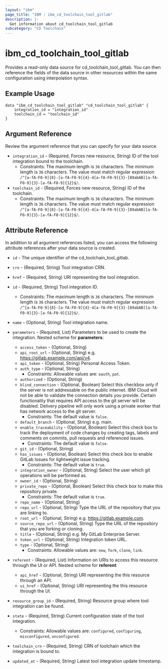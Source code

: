 ```yaml
---
layout: "ibm"
page_title: "IBM : ibm_cd_toolchain_tool_gitlab"
description: |-
  Get information about cd_toolchain_tool_gitlab
subcategory: "CD Toolchain"
---
```


# ibm_cd_toolchain_tool_gitlab

Provides a read-only data source for cd_toolchain_tool_gitlab. You can then reference the fields of the data source in other resources within the same configuration using interpolation syntax.

## Example Usage

```hcl
data "ibm_cd_toolchain_tool_gitlab" "cd_toolchain_tool_gitlab" {
	integration_id = "integration_id"
	toolchain_id = "toolchain_id"
}
```

## Argument Reference

Review the argument reference that you can specify for your data source.

* `integration_id` - (Required, Forces new resource, String) ID of the tool integration bound to the toolchain.
  * Constraints: The maximum length is `36` characters. The minimum length is `36` characters. The value must match regular expression `/^[a-fA-F0-9]{8}-[a-fA-F0-9]{4}-4[a-fA-F0-9]{3}-[89abAB][a-fA-F0-9]{3}-[a-fA-F0-9]{12}$/`.
* `toolchain_id` - (Required, Forces new resource, String) ID of the toolchain.
  * Constraints: The maximum length is `36` characters. The minimum length is `36` characters. The value must match regular expression `/^[a-fA-F0-9]{8}-[a-fA-F0-9]{4}-4[a-fA-F0-9]{3}-[89abAB][a-fA-F0-9]{3}-[a-fA-F0-9]{12}$/`.

## Attribute Reference

In addition to all argument references listed, you can access the following attribute references after your data source is created.

* `id` - The unique identifier of the cd_toolchain_tool_gitlab.
* `crn` - (Required, String) Tool integration CRN.

* `href` - (Required, String) URI representing the tool integration.

* `id` - (Required, String) Tool integration ID.
  * Constraints: The maximum length is `36` characters. The minimum length is `36` characters. The value must match regular expression `/^[a-fA-F0-9]{8}-[a-fA-F0-9]{4}-4[a-fA-F0-9]{3}-[89abAB][a-fA-F0-9]{3}-[a-fA-F0-9]{12}$/`.

* `name` - (Optional, String) Tool integration name.

* `parameters` - (Required, List) Parameters to be used to create the integration.
Nested scheme for **parameters**:
	* `access_token` - (Optional, String)
	* `api_root_url` - (Optional, String) e.g. https://gitlab.example.com/api/v4.
	* `api_token` - (Optional, String) Personal Access Token.
	* `auth_type` - (Optional, String)
	  * Constraints: Allowable values are: `oauth`, `pat`.
	* `authorized` - (Optional, String)
	* `blind_connection` - (Optional, Boolean) Select this checkbox only if the server is not addressable on the public internet. IBM Cloud will not be able to validate the connection details you provide. Certain functionality that requires API access to the git server will be disabled. Delivery pipeline will only work using a private worker that has network access to the git server.
	  * Constraints: The default value is `false`.
	* `default_branch` - (Optional, String) e.g. main.
	* `enable_traceability` - (Optional, Boolean) Select this check box to track the deployment of code changes by creating tags, labels and comments on commits, pull requests and referenced issues.
	  * Constraints: The default value is `false`.
	* `git_id` - (Optional, String)
	* `has_issues` - (Optional, Boolean) Select this check box to enable GitLab Issues for lightweight issue tracking.
	  * Constraints: The default value is `true`.
	* `integration_owner` - (Optional, String) Select the user which git operations will be performed as.
	* `owner_id` - (Optional, String)
	* `private_repo` - (Optional, Boolean) Select this check box to make this repository private.
	  * Constraints: The default value is `true`.
	* `repo_name` - (Optional, String)
	* `repo_url` - (Optional, String) Type the URL of the repository that you are linking to.
	* `root_url` - (Optional, String) e.g. https://gitlab.example.com.
	* `source_repo_url` - (Optional, String) Type the URL of the repository that you are forking or cloning.
	* `title` - (Optional, String) e.g. My GitLab Enterprise Server.
	* `token_url` - (Optional, String) Integration token URL.
	* `type` - (Optional, String)
	  * Constraints: Allowable values are: `new`, `fork`, `clone`, `link`.

* `referent` - (Required, List) Information on URIs to access this resource through the UI or API.
Nested scheme for **referent**:
	* `api_href` - (Optional, String) URI representing the this resource through an API.
	* `ui_href` - (Optional, String) URI representing the this resource through the UI.

* `resource_group_id` - (Required, String) Resource group where tool integration can be found.

* `state` - (Required, String) Current configuration state of the tool integration.
  * Constraints: Allowable values are: `configured`, `configuring`, `misconfigured`, `unconfigured`.

* `toolchain_crn` - (Required, String) CRN of toolchain which the integration is bound to.

* `updated_at` - (Required, String) Latest tool integration update timestamp.

